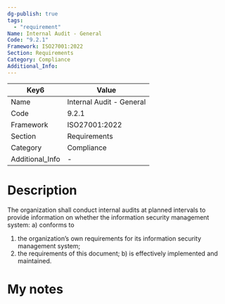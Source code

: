 ```yaml
---
dg-publish: true
tags:
  - "requirement"
Name: Internal Audit - General
Code: "9.2.1"
Framework: ISO27001:2022
Section: Requirements
Category: Compliance
Additional_Info: 
---
```


<div><table class="dataview table-view-table"><thead class="table-view-thead"><tr class="table-view-tr-header"><th class="table-view-th"><span>Key</span><span class="dataview small-text">6</span></th><th class="table-view-th"><span>Value</span></th></tr></thead><tbody class="table-view-tbody"><tr><td><span>Name</span></td><td><span>Internal Audit - General</span></td></tr><tr><td><span>Code</span></td><td><span>9.2.1</span></td></tr><tr><td><span>Framework</span></td><td><span>ISO27001:2022</span></td></tr><tr><td><span>Section</span></td><td><span>Requirements</span></td></tr><tr><td><span>Category</span></td><td><span>Compliance</span></td></tr><tr><td><span>Additional_Info</span></td><td><span>-</span></td></tr></tbody></table></div>

# Description

The organization shall conduct internal audits at planned intervals to provide information on whether the information security management system: 
a) conforms to
 1) the organization’s own requirements for its information security management system; 
2) the requirements of this document;
 b) is effectively implemented and maintained.

# My notes
